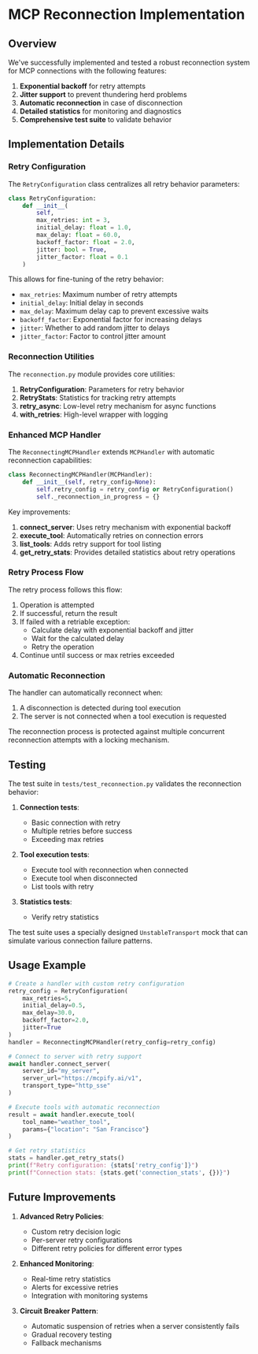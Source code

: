 # MCP Reconnection Implementation

## Overview

We've successfully implemented and tested a robust reconnection system for MCP connections with the following features:

1. **Exponential backoff** for retry attempts
2. **Jitter support** to prevent thundering herd problems
3. **Automatic reconnection** in case of disconnection
4. **Detailed statistics** for monitoring and diagnostics
5. **Comprehensive test suite** to validate behavior

## Implementation Details

### Retry Configuration

The `RetryConfiguration` class centralizes all retry behavior parameters:

```python
class RetryConfiguration:
    def __init__(
        self,
        max_retries: int = 3,
        initial_delay: float = 1.0,
        max_delay: float = 60.0,
        backoff_factor: float = 2.0,
        jitter: bool = True,
        jitter_factor: float = 0.1
    )
```

This allows for fine-tuning of the retry behavior:

- `max_retries`: Maximum number of retry attempts
- `initial_delay`: Initial delay in seconds
- `max_delay`: Maximum delay cap to prevent excessive waits
- `backoff_factor`: Exponential factor for increasing delays
- `jitter`: Whether to add random jitter to delays
- `jitter_factor`: Factor to control jitter amount

### Reconnection Utilities

The `reconnection.py` module provides core utilities:

1. **RetryConfiguration**: Parameters for retry behavior
2. **RetryStats**: Statistics for tracking retry attempts
3. **retry_async**: Low-level retry mechanism for async functions
4. **with_retries**: High-level wrapper with logging

### Enhanced MCP Handler

The `ReconnectingMCPHandler` extends `MCPHandler` with automatic reconnection capabilities:

```python
class ReconnectingMCPHandler(MCPHandler):
    def __init__(self, retry_config=None):
        self.retry_config = retry_config or RetryConfiguration()
        self._reconnection_in_progress = {}
```

Key improvements:

1. **connect_server**: Uses retry mechanism with exponential backoff
2. **execute_tool**: Automatically retries on connection errors
3. **list_tools**: Adds retry support for tool listing
4. **get_retry_stats**: Provides detailed statistics about retry operations

### Retry Process Flow

The retry process follows this flow:

1. Operation is attempted
2. If successful, return the result
3. If failed with a retriable exception:
   - Calculate delay with exponential backoff and jitter
   - Wait for the calculated delay
   - Retry the operation
4. Continue until success or max retries exceeded

### Automatic Reconnection

The handler can automatically reconnect when:

1. A disconnection is detected during tool execution
2. The server is not connected when a tool execution is requested

The reconnection process is protected against multiple concurrent reconnection attempts with a locking mechanism.

## Testing

The test suite in `tests/test_reconnection.py` validates the reconnection behavior:

1. **Connection tests**:
   - Basic connection with retry
   - Multiple retries before success
   - Exceeding max retries

2. **Tool execution tests**:
   - Execute tool with reconnection when connected
   - Execute tool when disconnected
   - List tools with retry

3. **Statistics tests**:
   - Verify retry statistics

The test suite uses a specially designed `UnstableTransport` mock that can simulate various connection failure patterns.

## Usage Example

```python
# Create a handler with custom retry configuration
retry_config = RetryConfiguration(
    max_retries=5,
    initial_delay=0.5,
    max_delay=30.0,
    backoff_factor=2.0,
    jitter=True
)
handler = ReconnectingMCPHandler(retry_config=retry_config)

# Connect to server with retry support
await handler.connect_server(
    server_id="my_server",
    server_url="https://mcpify.ai/v1",
    transport_type="http_sse"
)

# Execute tools with automatic reconnection
result = await handler.execute_tool(
    tool_name="weather_tool",
    params={"location": "San Francisco"}
)

# Get retry statistics
stats = handler.get_retry_stats()
print(f"Retry configuration: {stats['retry_config']}")
print(f"Connection stats: {stats.get('connection_stats', {})}")
```

## Future Improvements

1. **Advanced Retry Policies**:
   - Custom retry decision logic
   - Per-server retry configurations
   - Different retry policies for different error types

2. **Enhanced Monitoring**:
   - Real-time retry statistics
   - Alerts for excessive retries
   - Integration with monitoring systems

3. **Circuit Breaker Pattern**:
   - Automatic suspension of retries when a server consistently fails
   - Gradual recovery testing
   - Fallback mechanisms
